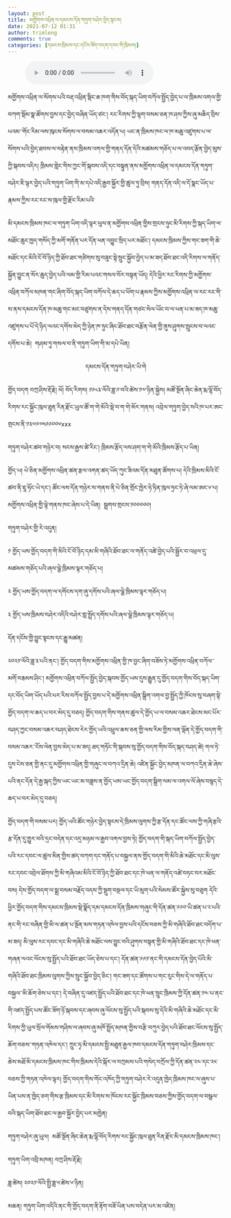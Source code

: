 ```yaml
---
layout: post
title: མགྱོགས་འཕྲིན་ལ་དམངས་དོན་གཏུག་བཤེར་བྱེད་སྟངས།
date: 2021-07-12 01:31
author: trimleng
comments: true
categories: [དམངས་ཁྲིམས་དང་དངོས་ཟོག་བདག་དབང་གི་ཁྲིམས།]
---
```

<!-- wp:audio -->
<figure class="wp-block-audio"><audio controls src="https://media-trimleng.s3.amazonaws.com/joktrinla-mangdontuksher-chedong-don-dukyig-madhuae.mp3"></audio></figure>
<!-- /wp:audio -->

<!-- wp:paragraph -->
<p>མགྱོགས་འཕྲིན་ལ་སོགས་པའི་བརྡ་འཕྲིན་སྡིང་ཆ་ཁག་གིས་བོད་སྐད་ཡིག་བཀོལ་སྤྱོད་བྱེད་པ་ལ་ཁྲིམས་འགལ་གྱི་བཀག་སྡོམ་སྣ་ཚོགས་བྱས་དང་བྱེད་བཞིན་ཡོད་ཙང་། རང་རིགས་ཀྱི་ལྷག་བསམ་ཅན་ཁ་ཤས་ཀྱིས་ཞུ་མཆིད་བྲིས་པའམ་་གོང་རིམ་ལས་ཁུངས་སོགས་ལ་བསམ་འཆར་འདོན་པ། ཡང་ན་ཁྲིམས་ཁང་ལ་ཁ་མཆུ་འཛུགས་པ་ལ་སོགས་པའི་བྱེད་ཐབས་ལ་བརྟེན་ནས་ཁྲིམས་འགལ་གྱི་གནད་དོན་དེའི་མཚམས་གཅོད་པ་ལ་འབད་རྩོན་བྱེད་མུས་ཀྱི་སྐབས་འདིར། ཁྲིམས་གླེང་གིས་ཀྱང་གོ་སྐབས་འདི་དང་བསྟུན་ནས་མགྱོགས་འཕྲིན་ལ་དམངས་དོན་གཏུག་བཤེར་ཇི་ལྟར་བྱེད་པའི་གཏུག་ཡིག་གི་མ་དཔེ་འདི་རྒྱབ་སྐྱོར་གྱི་ཚུལ་ཏུ་བྲིས། གནད་དོན་འདི་ལ་དོ་སྣང་ཡོད་པ་རྣམས་ཀྱིས་རང་རང་ས་ཁུལ་གྱི་རྫོང་རིམ་པའི་</p>
<!-- /wp:paragraph -->

<!-- wp:more -->
<!--more-->
<!-- /wp:more -->

<!-- wp:paragraph -->
<p>མི་དམངས་ཁྲིམས་ཁང་ལ་གཏུག་ཡིག་འདི་ལྟར་ཕུལ་ན་མགྱོགས་འཕྲིན་གྱིས་གྲངས་ཉུང་མི་རིགས་ཀྱི་སྐད་ཡིག་ལ་མཐོང་ཆུང་ཁྱད་གསོད་ཀྱི་མགོ་གནོན་པར་དོན་ཕན་འབྱུང་སྲིད་པར་མཐོང་། དམངས་ཁྲིམས་ཀྱིས་གང་ཟག་གི་ཆེ་མཐོང་དང་མིའི་ངོ་བོ་ཉིད་ཀྱི་ཐོབ་ཐང་གཙིགས་སུ་བཟུང་སྟེ་སྲུང་སྐྱོབ་བྱེད་པ་མ་ཟད་ཐོབ་ཐང་འདི་རིགས་ལ་གནོད་སྐྱོན་བྱུང་ན་སོར་ཆུད་བྱེད་པའི་ལམ་གྱི་རིམ་པའང་གསལ་བོར་བསྟན་ཡོད། དེའི་ཕྱིར་རང་རིགས་ཀྱི་མགྱོགས་འཕྲིན་བཀོལ་མཁན་གང་ཞིག་བོད་སྐད་ཡིག་བཀོལ་དེ་ཆད་པ་ཕོག་པ་རྣམས་ཀྱིས་མགྱོགས་འཕྲིན་ལ་རང་རང་གི་ས་ནས་དམངས་དོན་ཁ་མཆུ་གང་མང་བཙུགས་ན་དེས་གནད་དོན་གཙང་སེལ་ཡོང་བ་ལ་ཕན་པ་མ་ཟད་ཁ་མཆུ་འཛུགས་པ་པོ་དེ་ཉིད་ལའང་དགོས་མེད་ཀྱི་ཉེན་ཁ་ཉུང་ཞིང་ཐོབ་ཐང་བརྩོན་ལེན་གྱི་ནུས་ཤུགས་སྤུངས་བ་ལའང་དགོས་པ་ཆེ།&nbsp;  གཤམ་ཏུ་གསལ་བ་ནི་གཏུག་ཡིག་གི་མ་དཔེ་ཡིན། </p>
<!-- /wp:paragraph -->

<!-- wp:paragraph {"align":"center"} -->
<p style="text-align:center">དམངས་དོན་གཏུག་བཤེར་ཡི་གེ</p>
<!-- /wp:paragraph -->

<!-- wp:paragraph -->
<p>གྱོད་བདག བཀྲ་ཤིས་རྡོ་རྗེ། ཕོ། བོད་རིགས། ༡༩༨༣་ལོའི་ཟླ་༩་བའི་ཚེས་༡༧་ཉིན་སྐྱེས། མཚོ་སྔོན་ཞིང་ཆེན་རྨ་ལྷོ་བོད་རིགས་རང་སྐྱོང་ཁུལ་ཐུན་རིན་རྫོང་ཡུལ་ཚོ་ག་གེ་མོའི་སྡེ་བ་ག་གེ་མོར་གནས། འབྲེལ་གཏུག་བྱེད་སའི་ཁ་པར་ཨང་གྲངས་ནི་༡༣༧༩༧༥༩༩༠༠༦xxx</p>
<!-- /wp:paragraph -->

<!-- wp:paragraph -->
<p>གཏུག་བཤེར་ཚབ་གཉེར་བ། སངས་རྒྱས་ཚེ་རིང་། ཁྲིམས་རྩོད་ལས་ཤག་ག་གེ་མོའི་ཁྲིམས་རྩོད་པ་ཡིན།&nbsp;<br></p>
<!-- /wp:paragraph -->

<!-- wp:paragraph -->
<p>གྱོད་ཡ། པེ་ཅིན་མགྱོགས་འཕྲིན་ཚན་རྩལ་འགན་ཚད་ཡོད་ཀུང་ཟིའམ་དོན་མཐུན་ཚོགས་པ། དེའི་ཁྲིམས་མིའི་ངོ་ཚབ་ནི་ཇཱ་ཧོང་ཡེ་དང་། ཚོང་ལས་དོན་གཉེར་ས་གནས་ནི་པེ་ཅིན་གྲོང་ཁྱེར་ཧེ་ཏིན་ཁུལ་ཧྲང་ཏེ་ཞེ་ལམ་ཨང་༦་པ། མགྱོགས་འཕྲིན་གྱི་ལྟེ་གནས་ཁང་ཞེས་པ་དེ་ཡིན།&nbsp; སྦྲགས་གྲངས་༡༠༠༠༠༠།<br></p>
<!-- /wp:paragraph -->

<!-- wp:paragraph -->
<p>གཏུག་བཤེར་གྱི་རེ་འདུན།</p>
<!-- /wp:paragraph -->

<!-- wp:paragraph -->
<p>༡ གྱོད་ཡས་གྱོད་བདག་གི་མིའི་ངོ་བོ་ཉིད་དམ་མི་གཞིའི་ཐོབ་ཐང་ལ་གནོད་འཚེ་བྱེད་པའི་སྦྱོར་བ་འཕྲལ་དུ་མཚམས་གཅོད་པའི་ཞལ་ལྕེ་ཁྲིམས་ལྟར་གཅོད་པ།&nbsp;</p>
<!-- /wp:paragraph -->

<!-- wp:paragraph -->
<p>༢ གྱོད་ཡས་གྱོད་བདག་ལ་དགོངས་དག་ཞུ་དགོས་པའི་ཞལ་ལྕེ་ཁྲིམས་ལྟར་གཅོད་པ།&nbsp;</p>
<!-- /wp:paragraph -->

<!-- wp:paragraph -->
<p>༣ གྱོད་ཡས་ཁྲིམས་བཤེར་འདིའི་བཤེར་གླ་སྤྲོད་དགོས་པའི་ཞལ་ལྕེ་ཁྲིམས་ལྟར་གཅོད་པ།&nbsp;<br></p>
<!-- /wp:paragraph -->

<!-- wp:paragraph -->
<p>དོན་དངོས་གྱི་བྱུང་སྟངས་དང་རྒྱུ་མཚན།&nbsp;</p>
<!-- /wp:paragraph -->

<!-- wp:paragraph -->
<p>༢༠༢༡་ལོའི་ཟླ་༣་པའི་ནང་། གྱོད་བདག་གིས་མགྱོགས་འཕྲིན་གྱི་ཁ་བྱང་ཞིག་བཟོས་ཏེ་མགྱོགས་འཕྲིན་བཀོལ་་མགོ་བརྕམས་ཤིང་། མགྱོགས་འཕྲིན་བཀོལ་སྤྱོད་བྱེད་སྐབས་གྱོད་ཡས་དུས་རྒྱུན་དུ་གྱོད་བདག་གིས་བོད་སྐད་ཡིག་དང་བོད་ཡིག་ཡོད་པའི་པར་རིས་བཀོལ་སྤྱོད་བྱས་པ་དེ་མགྱོགས་འཕྲིན་སྒྲིག་འགལ་བྱ་སྤྱོད་ཀྱི་ཁོངས་སུ་བཞག་སྟེ་གྱོད་བདག་ལ་ཆད་པ་བར་མེད་དུ་བཅད། གྱོད་བདག་གིས་གནས་ཚུལ་དེ་གྱོད་ཡ་ལ་བསམ་འཆར་ཐེངས་མང་པོར་བཤད་ཀྱང་བསམ་འཆར་བཤད་ཐེངས་རེར་གྱོད་ཡའི་འཕྲུལ་ཆས་ཅན་གྱི་ལས་རིམ་གྱིས་ལན་ལྡོན་དེ་གྱོད་བདག་གི་བསམ་འཆར་་ངོས་ལེན་བྱས་མེད་པ་མ་ཟད། ཐད་གཏོང་གི་སྐབས་སུ་གྱོད་བདག་གིས་བོད་སྐད་བཤད་ཚེ། གལ་ཏེ་དུས་ངེས་ཅན་གྱི་ནང་དུ་མགྱོགས་འཕྲིན་གྱི་གཞུང་ལ་བཀའ་དྲིན་ཆེ། འཛིན་སྐྱོང་བྱེད་མཁན་ལ་བཀའ་དྲིན་ཆེ་ཞེས་པའི་ནང་དོན་དེ་རྒྱ་སྐད་ཀྱིས་ཡང་ཡང་མ་བཟླས་ན་གྱོད་ཡས་ཡང་གྱོད་བདག་སྒྲིག་ལམ་ལ་འགལ་ལོ་ཞེས་བསྙད་དེ་ཆད་པ་བར་མེད་དུ་བཅད།</p>
<!-- /wp:paragraph -->

<!-- wp:paragraph -->
<p>གྱོད་བདག་གི་བསམ་པར། གྱོད་ཡའི་ཚོང་གཉེར་བྱེད་སྟངས་དེ་ཁྲིམས་ལུགས་ཀྱི་རྩ་དོན་དང་ཚོང་ལས་ཀྱི་གཞི་རྩའི་རྩ་དོན་དུ་གྱུར་བའི་དྲང་བདེན་དང་འདྲ་མཉམ་ལ་རྒྱབ་འགལ་བྱས་ཏེ། གྱོད་བདག་གི་སྐད་ཡིག་བཀོལ་སྤྱོད་བྱེད་པའི་རང་དབང་ལ་ཚུལ་མིན་གྱིས་ཚད་བཀག་དང་གནོད་པ་བསྐྱལ་ནས་གྱོད་བདག་གི་མིའི་ཆེ་མཐོང་དང་མི་ལུས་རང་དབང་འབྲེལ་ཐོགས་ཀྱི་མི་གཞིའམ་མིའི་ངོ་བོ་ཉིད་ཀྱི་ཐོབ་ཐང་དང་ཁེ་ཕན་ལ་གནོད་འཚེ་བཏང་བར་མཐོང་བས། དེས་གྱོད་བདག་ལ་སྨྲ་བསམ་བརྗོད་འདས་ཀྱི་སྡུག་བསྔལ་དང་ཡི་མུག་པའི་སེམས་ཚོར་སྐྱེས་སུ་བཅུག དེའི་ཕྱིར་གྱོད་བདག་གིས་དམངས་ཁྲིམས་སྡེ་སྣོད་དམ་དམངས་དོན་ཁྲིམས་གཞུང་གི་དོན་ཚན་༩༩༠་ཡི་ཚན་པ་༢་པའི་ནང་གི་རང་བཞིན་གྱི་མི་ལ་ཚན་པ་སྔོན་མས་གཏན་འཁེལ་བྱས་པའི་དངོས་བཅས་ཀྱི་མི་གཞིའི་ཐོབ་ཐང་བདོག་པ་མ་ཟད། མི་ལུས་རང་དབང་དང་མི་གཞིའི་ཆེ་མཐོང་ལས་བྱུང་བའི་ཤུགས་བསྟན་གྱི་མི་གཞིའི་ཐོབ་ཐང་དང་ཁེ་ཕན་གཞན་ལའང་ལོངས་སུ་སྤྱོད་པའི་ཐོབ་ཐང་ཡོད་ཅེས་པ་དང་། དོན་ཚན་༩༩༡་ནང་གི་དམངས་དོན་བྱེད་པོའི་མི་གཞིའི་ཐོབ་ཐང་ཁྲིམས་ལུགས་ཀྱིས་སྲུང་སྐྱོབ་བྱེད་ཅིང་། གང་ཟག་དང་ཚོགས་པ་གང་རུང་གིས་དེ་ལ་གནོད་པ་བསྐྱལ་་མི་ཆོག་ཅེས་པ་དང་། དེ་བཞིན་དུ་འཛད་སྤྱོད་པའི་ཐོབ་ཐང་དང་ཁེ་ཕན་སྲུང་ཁྲིམས་ཀྱི་དོན་ཚན་༡༤་པ་ནང་གི་འཛད་སྤྱོད་པས་ཚོང་ཟོག་ཉོ་སྐབས་དང་ཞབས་ཞུ་ལོངས་སུ་སྤྱོད་པའི་སྐབས་སུ་དེའི་མི་གཞིའི་ཆེ་མཐོང་དང་མི་རིགས་ཀྱི་ཡུལ་སྲོལ་གོམས་གཤིས་ལ་ཞབས་ཞུ་མཁོ་སྤྲོད་མཁན་གྱིས་བརྩི་བཀུར་བྱེད་པའི་ཐོབ་ཐང་ལོངས་སུ་སྤྱོད་ཆོག་བཅས་་གཏན་འཁེལ་དང་། ཀྲུང་ཧྭ་མི་དམངས་སྤྱི་མཐུན་རྒྱལ་ཁབ་དམངས་དོན་གཏུག་བཤེར་ཁྲིམས་དང་ཆེས་མཐོ་མི་དམངས་ཁྲིམས་ཁང་གིས་ཁྲིམས་དེའི་སྐོར་ལ་བཀྲམས་པའི་གསེད་བཀྲོལ་ཀྱི་དོན་ཚན་༢༤་དང་༢༥་བཅས་ཀྱི་གཏན་འཁེལ་ལྟར། གྱོད་བདག་གིས་གོང་འཁོད་ཀྱི་གཏུག་བཤེར་རེ་འདུན་ཁྱེད་ཁྲིམས་ཁང་ལ་ཞུས་པ་ཡིན་པས་ན་ཁྱེད་ཅག་གིས་རྩ་ཁྲིམས་དང་མི་རིགས་ས་ཁོངས་རང་སྐྱོང་ཁྲིམས་བཅས་ཀྱིས་གྱོད་བདག་ལ་བསྩལ་བའི་སྐད་ཡིག་ཐོབ་ཐང་ལ་རྒྱབ་སྐྱོར་བྱེད་པར་མཁྱེན།&nbsp;</p>
<!-- /wp:paragraph -->

<!-- wp:paragraph -->
<p>གཏུག་བཤེར་ཞུ་ཡུལ།&nbsp; མཚོ་སྔོན་ཞིང་ཆེན་རྨ་ལྷོ་བོད་རིགས་རང་སྐྱོང་ཁུལ་ཐུན་རིན་རྫོང་མི་དམངས་ཁྲིམས་ཁང་།&nbsp;</p>
<!-- /wp:paragraph -->

<!-- wp:paragraph -->
<p>གཏུག་ཡིག་འབྲི་མཁན། བཀྲ་ཤིས་རྡོ་རྗེ།&nbsp;</p>
<!-- /wp:paragraph -->

<!-- wp:paragraph -->
<p>ཟླ་ཚེས། ༢༠༢༡་ལོའི་སྤྱི་ཟླ་༥་ཚེས་༦་ཉིན།&nbsp;<br></p>
<!-- /wp:paragraph -->

<!-- wp:paragraph -->
<p> མཆན།       གཏུག་ཡིག་འདིའི་ནང་གི་གྱོད་བདག་ནི་རྟོག་བཟོ་ཡིན་པས་བདེན་པར་མ་འཛིན།                                                                                                                                                                                                                         </p>
<!-- /wp:paragraph -->

<!-- wp:paragraph -->
<p><br></p>
<!-- /wp:paragraph -->
